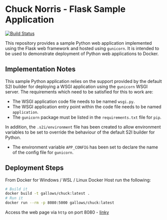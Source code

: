 # Chuck Norris - Flask Sample Application

[![Build Status](https://dev.azure.com/gallowst/docker/_apis/build/status/Build%20and%20push%20chuck?branchName=main)](https://dev.azure.com/gallowst/docker/_build/latest?definitionId=10&branchName=main)

This repository provides a sample Python web application implemented using the Flask web framework and hosted using `gunicorn`. It is intended to be used to demonstrate deployment of Python web applications to Docker.

## Implementation Notes

This sample Python application relies on the support provided by the default S2I builder for deploying a WSGI application using the ``gunicorn`` WSGI server. The requirements which need to be satisfied for this to work are:

* The WSGI application code file needs to be named ``wsgi.py``.
* The WSGI application entry point within the code file needs to be named ``application``.
* The ``gunicorn`` package must be listed in the ``requirements.txt`` file for ``pip``.

In addition, the ``.s2i/environment`` file has been created to allow environment variables to be set to override the behaviour of the default S2I builder for Python.

* The environment variable ``APP_CONFIG`` has been set to declare the name of the config file for ``gunicorn``.

## Deployment Steps

From Docker for Windows / WSL / Linux Docker Host run the following:

~~~bash
# Build it
docker build -t gallows/chuck:latest .
# Run it
docker run --rm -p 8080:5000 gallows/chuck:latest
~~~

Access the web page via `http` on port 8080 - [linky](http://localhost:8080)
